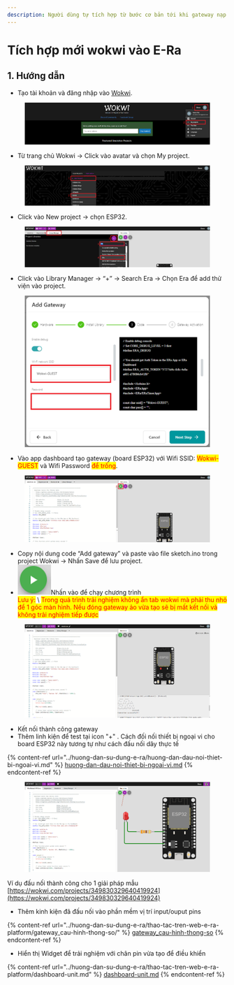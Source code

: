 ```yaml
---
description: Người dùng tự tích hợp từ bước cơ bản tới khi gateway nạp code thành công
---
```


# Tích hợp mới wokwi vào E-Ra

## 1. Hướng dẫn&#x20;

* Tạo tài khoản và đăng nhập vào [Wokwi](https://wokwi.com/).&#x20;

<figure><img src="../.gitbook/assets/image (211).png" alt=""><figcaption></figcaption></figure>

* Từ trang chủ Wokwi -> Click vào avatar và chọn My project.

<figure><img src="../.gitbook/assets/image (90).png" alt=""><figcaption></figcaption></figure>

* Click vào New project -> chọn ESP32.

<figure><img src="../.gitbook/assets/image (87).png" alt=""><figcaption></figcaption></figure>

* Click vào Library Manager -> “+” -> Search Era -> Chọn Era để add thử viện vào project.

<figure><img src="../.gitbook/assets/image (119).png" alt=""><figcaption></figcaption></figure>

* Vào app dashboard tạo gateway (board ESP32) với Wifi SSID: <mark style="color:red;">Wokwi-GUEST</mark> và Wifi Password <mark style="color:red;">để trống</mark>.

<figure><img src="../.gitbook/assets/image (234).png" alt=""><figcaption></figcaption></figure>

* Copy nội dung code “Add gateway” và paste vào file sketch.ino trong project Wokwi -> Nhấn Save để lưu project.
* <img src="../.gitbook/assets/image (106).png" alt="" data-size="line">Nhấn vào để chạy chương trình \
  <mark style="color:red;">Lưu ý:</mark> \ <mark style="color:red;">Trong quá trình trải nghiệm không ẩn tab wokwi mà phải thu nhỏ để 1 góc màn hình. Nếu đóng gateway ảo vừa tạo sẽ bị mất kết nối và không trải nghiệm tiếp được</mark>

<figure><img src="../.gitbook/assets/image (102).png" alt=""><figcaption></figcaption></figure>

* Kết nối thành công gateway
* Thêm linh kiện để test tại icon "+" .  Cách đối nối thiết bị ngoại vi cho board ESP32 này tương tự như cách đấu nối dây thực tế&#x20;

{% content-ref url="../huong-dan-su-dung-e-ra/huong-dan-dau-noi-thiet-bi-ngoai-vi.md" %}
[huong-dan-dau-noi-thiet-bi-ngoai-vi.md](../huong-dan-su-dung-e-ra/huong-dan-dau-noi-thiet-bi-ngoai-vi.md)
{% endcontent-ref %}

<figure><img src="../.gitbook/assets/image (294).png" alt=""><figcaption></figcaption></figure>

Ví dụ đấu nối thành công cho 1 giải pháp mẫu [https://wokwi.com/projects/349830329640419924](https://wokwi.com/projects/349830329640419924)

* Thêm kinh kiện đã đấu nối vào phần mềm vị trí input/ouput pins

{% content-ref url="../huong-dan-su-dung-e-ra/thao-tac-tren-web-e-ra-platform/gateway_cau-hinh-thong-so/" %}
[gateway\_cau-hinh-thong-so](../huong-dan-su-dung-e-ra/thao-tac-tren-web-e-ra-platform/gateway\_cau-hinh-thong-so/)
{% endcontent-ref %}

* Hiển thị Widget để trải nghiệm với chân pin vừa tạo để điều khiển

{% content-ref url="../huong-dan-su-dung-e-ra/thao-tac-tren-web-e-ra-platform/dashboard-unit.md" %}
[dashboard-unit.md](../huong-dan-su-dung-e-ra/thao-tac-tren-web-e-ra-platform/dashboard-unit.md)
{% endcontent-ref %}
